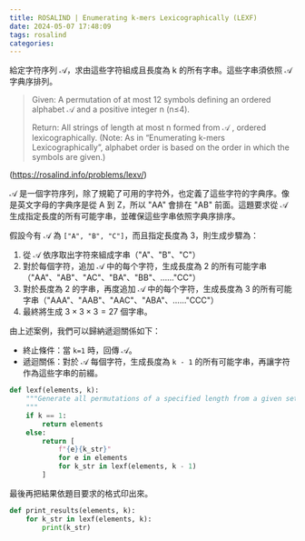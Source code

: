 ```yaml
---
title: ROSALIND | Enumerating k-mers Lexicographically (LEXF)
date: 2024-05-07 17:48:09
tags: rosalind
categories:
---
```


給定字符序列 $\mathscr{A}$，求由這些字符組成且長度為 k 的所有字串。這些字串須依照 $\mathscr{A}$ 字典序排列。

> Given: A permutation of at most 12 symbols defining an ordered alphabet $\mathscr{A}$ and a positive integer n (n≤4).
>
> Return: All strings of length at most n formed from $\mathscr{A}$ , ordered lexicographically. (Note: As in “Enumerating k-mers Lexicographically”, alphabet order is based on the order in which the symbols are given.)

(https://rosalind.info/problems/lexv/)

<!--more-->
$\mathscr{A}$ 是一個字符序列，除了規範了可用的字符外，也定義了這些字符的字典序。像是英文字母的字典序是從 A 到 Z，所以 "AA" 會排在 "AB" 前面。這題要求從 $\mathscr{A}$ 生成指定長度的所有可能字串，並確保這些字串依照字典序排序。

假設今有 $\mathscr{A}$ 為 `["A", "B", "C"]`，而且指定長度為 3，則生成步驟為：

1. 從 $\mathscr{A}$ 依序取出字符來組成字串（"A"、"B"、"C"）
2. 對於每個字符，追加 $\mathscr{A}$ 中的每个字符，生成長度為 2 的所有可能字串（"AA"、"AB"、"AC"、"BA"、"BB"、……"CC"）
3. 對於長度為 2 的字串，再度追加 $\mathscr{A}$ 中的每个字符，生成長度為 3 的所有可能字串（"AAA"、"AAB"、"AAC"、"ABA"、……"CCC"）
4. 最終將生成 $3 \times 3 \times 3 = 27$ 個字串。

由上述案例，我們可以歸納遞迴關係如下：

- 終止條件：當 `k=1` 時，回傳 $\mathscr{A}$。
- 遞迴關係：對於 $\mathscr{A}$ 每個字符，生成長度為 `k - 1` 的所有可能字串，再讓字符作為這些字串的前綴。

```python
def lexf(elements, k):
    """Generate all permutations of a specified length from a given set of elements.
    """
    if k == 1:
        return elements
    else:
        return [
            f"{e}{k_str}"
            for e in elements
            for k_str in lexf(elements, k - 1)
        ]
```

最後再把結果依題目要求的格式印出來。

```python
def print_results(elements, k):
    for k_str in lexf(elements, k):
        print(k_str)
```
